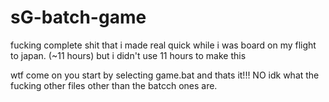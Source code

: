# sG-batch-game
fucking complete shit that i made real quick while i was board on my flight to japan. (~11 hours) but i didn't use 11 hours to make this

wtf come on you start by selecting game.bat and thats it!!! 
NO idk what the fucking other files other than the batcch ones are.
